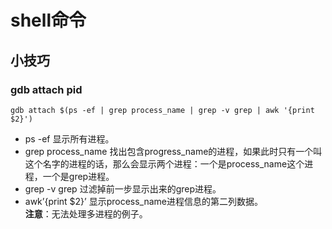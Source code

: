 # shell命令

## 小技巧

### gdb attach pid
`gdb attach $(ps -ef | grep process_name | grep -v grep | awk '{print $2}')`
  * ps -ef 显示所有进程。
  * grep process_name 找出包含progress_name的进程，如果此时只有一个叫这个名字的进程的话，那么会显示两个进程：一个是process_name这个进程，一个是grep进程。
  * grep -v grep 过滤掉前一步显示出来的grep进程。
  * awk’{print $2}’ 显示process_name进程信息的第二列数据。  
  **注意**：无法处理多进程的例子。

